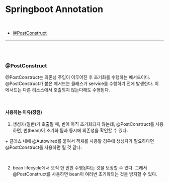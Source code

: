 # Springboot Annotation

<br>

- [@PostConstruct](#postconstruct)


<hr/>



<br><br>


### @PostConstruct

@PostConstruct는 의존성 주입이 이루어진 후 초기화를 수행하는 메서드이다. <br>
@PostConstruct가 붙은 메서드는 클래스가 service를 수행하기 전에 발생한다. 이 메서드는 다른 리소스에서 호출되지 않는다해도 수행된다.  <br>

<br>

#### 사용하는 이유(장점)

1) 생성자(일반)가 호출될 때, 빈이 아직 초기화되지 않는데, @PostConstruct를 사용하면, 빈(bean)이 초기화 됨과 동시에 의존성을 확인할 수 있다. 

\+ 클래스 내에 @Autowired를 붙여서 객체를 사용할 경우에 생성자가 필요하다면 @PostConstruct를 사용하면 될 것 같다. 

<br>

2) bean lifecycle에서 오직 한 번만 수행된다는 것을 보장할 수 있다. 
그래서 @PostConstruct를 사용하면 bean이 여러번 초기화되는 것을 방지할 수 있다.

<br>